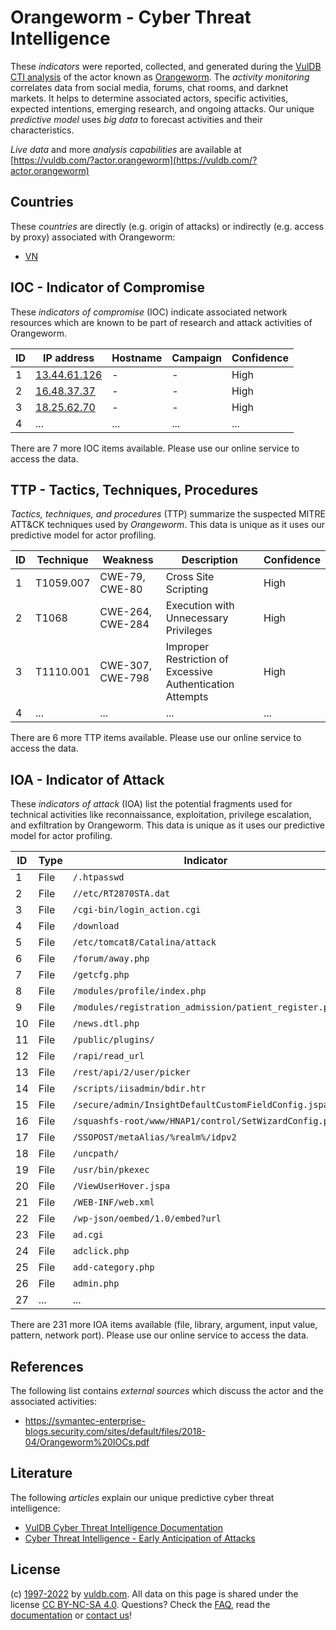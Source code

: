 # Orangeworm - Cyber Threat Intelligence

These _indicators_ were reported, collected, and generated during the [VulDB CTI analysis](https://vuldb.com/?kb.cti) of the actor known as [Orangeworm](https://vuldb.com/?actor.orangeworm). The _activity monitoring_ correlates data from social media, forums, chat rooms, and darknet markets. It helps to determine associated actors, specific activities, expected intentions, emerging research, and ongoing attacks. Our unique _predictive model_ uses _big data_ to forecast activities and their characteristics.

_Live data_ and more _analysis capabilities_ are available at [https://vuldb.com/?actor.orangeworm](https://vuldb.com/?actor.orangeworm)

## Countries

These _countries_ are directly (e.g. origin of attacks) or indirectly (e.g. access by proxy) associated with Orangeworm:

* [VN](https://vuldb.com/?country.vn)

## IOC - Indicator of Compromise

These _indicators of compromise_ (IOC) indicate associated network resources which are known to be part of research and attack activities of Orangeworm.

ID | IP address | Hostname | Campaign | Confidence
-- | ---------- | -------- | -------- | ----------
1 | [13.44.61.126](https://vuldb.com/?ip.13.44.61.126) | - | - | High
2 | [16.48.37.37](https://vuldb.com/?ip.16.48.37.37) | - | - | High
3 | [18.25.62.70](https://vuldb.com/?ip.18.25.62.70) | - | - | High
4 | ... | ... | ... | ...

There are 7 more IOC items available. Please use our online service to access the data.

## TTP - Tactics, Techniques, Procedures

_Tactics, techniques, and procedures_ (TTP) summarize the suspected MITRE ATT&CK techniques used by _Orangeworm_. This data is unique as it uses our predictive model for actor profiling.

ID | Technique | Weakness | Description | Confidence
-- | --------- | -------- | ----------- | ----------
1 | T1059.007 | CWE-79, CWE-80 | Cross Site Scripting | High
2 | T1068 | CWE-264, CWE-284 | Execution with Unnecessary Privileges | High
3 | T1110.001 | CWE-307, CWE-798 | Improper Restriction of Excessive Authentication Attempts | High
4 | ... | ... | ... | ...

There are 6 more TTP items available. Please use our online service to access the data.

## IOA - Indicator of Attack

These _indicators of attack_ (IOA) list the potential fragments used for technical activities like reconnaissance, exploitation, privilege escalation, and exfiltration by Orangeworm. This data is unique as it uses our predictive model for actor profiling.

ID | Type | Indicator | Confidence
-- | ---- | --------- | ----------
1 | File | `/.htpasswd` | Medium
2 | File | `//etc/RT2870STA.dat` | High
3 | File | `/cgi-bin/login_action.cgi` | High
4 | File | `/download` | Medium
5 | File | `/etc/tomcat8/Catalina/attack` | High
6 | File | `/forum/away.php` | High
7 | File | `/getcfg.php` | Medium
8 | File | `/modules/profile/index.php` | High
9 | File | `/modules/registration_admission/patient_register.php` | High
10 | File | `/news.dtl.php` | High
11 | File | `/public/plugins/` | High
12 | File | `/rapi/read_url` | High
13 | File | `/rest/api/2/user/picker` | High
14 | File | `/scripts/iisadmin/bdir.htr` | High
15 | File | `/secure/admin/InsightDefaultCustomFieldConfig.jspa` | High
16 | File | `/squashfs-root/www/HNAP1/control/SetWizardConfig.php` | High
17 | File | `/SSOPOST/metaAlias/%realm%/idpv2` | High
18 | File | `/uncpath/` | Medium
19 | File | `/usr/bin/pkexec` | High
20 | File | `/ViewUserHover.jspa` | High
21 | File | `/WEB-INF/web.xml` | High
22 | File | `/wp-json/oembed/1.0/embed?url` | High
23 | File | `ad.cgi` | Low
24 | File | `adclick.php` | Medium
25 | File | `add-category.php` | High
26 | File | `admin.php` | Medium
27 | ... | ... | ...

There are 231 more IOA items available (file, library, argument, input value, pattern, network port). Please use our online service to access the data.

## References

The following list contains _external sources_ which discuss the actor and the associated activities:

* https://symantec-enterprise-blogs.security.com/sites/default/files/2018-04/Orangeworm%20IOCs.pdf

## Literature

The following _articles_ explain our unique predictive cyber threat intelligence:

* [VulDB Cyber Threat Intelligence Documentation](https://vuldb.com/?kb.cti)
* [Cyber Threat Intelligence - Early Anticipation of Attacks](https://www.scip.ch/en/?labs.20201022)

## License

(c) [1997-2022](https://vuldb.com/?kb.changelog) by [vuldb.com](https://vuldb.com/?kb.about). All data on this page is shared under the license [CC BY-NC-SA 4.0](https://creativecommons.org/licenses/by-nc-sa/4.0/). Questions? Check the [FAQ](https://vuldb.com/?kb.faq), read the [documentation](https://vuldb.com/?kb) or [contact us](https://vuldb.com/?contact)!
